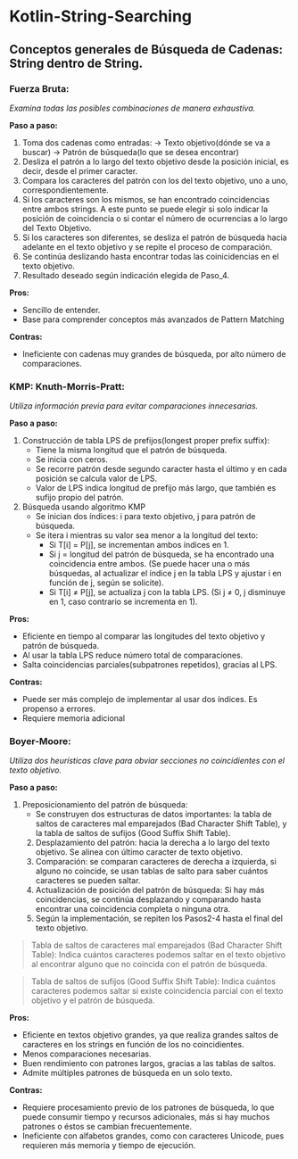 # Kotlin-String-Searching

## Conceptos generales de Búsqueda de Cadenas: String dentro de String.

### Fuerza Bruta:
*Examina todas las posibles combinaciones de manera exhaustiva.*

**Paso a paso:**
1. Toma dos cadenas como entradas:
	-> Texto objetivo(dónde se va a buscar)
	-> Patrón de búsqueda(lo que se desea encontrar)
2. Desliza el patrón a lo largo del texto objetivo desde la posición inicial, es decir, desde el primer caracter.
3. Compara los caracteres del patrón con los del texto objetivo, uno a uno, correspondientemente.
4. Si los caracteres son los mismos, se han encontrado coincidencias entre ambos strings. A este punto se puede elegir si solo indicar la posición de coincidencia o si contar el número de ocurrencias a lo largo del Texto Objetivo.
5. Si los caracteres son diferentes, se desliza el patrón de búsqueda hacia adelante en el texto objetivo y se repite el proceso de comparación.
6. Se continúa deslizando hasta encontrar todas las coinicidencias en el texto objetivo.
7. Resultado deseado según indicación elegida de Paso_4.


**Pros:**
- Sencillo de entender.
- Base para comprender conceptos más avanzados de Pattern Matching
	
**Contras:**
- Ineficiente con cadenas muy grandes de búsqueda, por alto número de comparaciones.





### KMP: Knuth-Morris-Pratt:
*Utiliza información previa para evitar comparaciones innecesarias.*

**Paso a paso:**
1. Construcción de tabla LPS de prefijos(longest proper prefix suffix):
	- Tiene la misma longitud que el patrón de búsqueda.
	- Se inicia con ceros.
	- Se recorre patrón desde segundo caracter hasta el último y en cada posición se calcula valor de LPS.
	- Valor de LPS indica longitud de prefijo más largo, que también es sufijo propio del patrón.
2. Búsqueda usando algoritmo KMP
	- Se inician dos índices: i para texto objetivo, j para patrón de búsqueda.
	- Se itera i mientras su valor sea menor a la longitud del texto:
		- Si T[i] = P[j], se incrementan ambos índices en 1.
  		- Si j = longitud del patrón de búsqueda, se ha encontrado una coincidencia entre ambos. (Se puede hacer una o más búsquedas, al actualizar el índice j en la tabla LPS y ajustar i en función de j, según se solicite).
		- Si T[i] ≠ P[j], se actualiza j con la tabla LPS. (Si j ≠ 0, j disminuye en 1, caso contrario se incrementa en 1).


**Pros:**
- Eficiente en tiempo al comparar las longitudes del texto objetivo y patrón de búsqueda.
- Al usar la tabla LPS reduce número total de comparaciones.
- Salta coincidencias parciales(subpatrones repetidos), gracias al LPS.

**Contras:**
- Puede ser más complejo de implementar al usar dos índices. Es propenso a errores.
- Requiere memoria adicional 





### Boyer-Moore:
*Utiliza dos heurísticas clave para obviar secciones no coincidientes con el texto objetivo.*

__Paso a paso:__
1. Preposicionamiento del patrón de búsqueda:
	- Se construyen dos estructuras de datos importantes: la tabla de saltos de caracteres mal emparejados (Bad Character Shift Table), y la tabla de saltos de sufijos (Good Suffix Shift Table).
   2. Desplazamiento del patrón: hacia la derecha a lo largo del texto objetivo. Se alinea con último caracter de texto objetivo.
   3. Comparación: se comparan caracteres de derecha a izquierda, si alguno no coincide, se usan tablas de salto para saber cuántos caracteres se pueden saltar.
   4. Actualización de posición del patrón de búsqueda: Si hay más coincidencias, se continúa desplazando y comparando hasta encontrar una coincidencia completa o ninguna otra.
   5. Según la implementación, se repiten los Pasos2-4 hasta el final del texto objetivo.

> Tabla de saltos de caracteres mal emparejados (Bad Character Shift Table): Indica cuántos caracteres podemos saltar en el texto objetivo al encontrar alguno que no coincida con el patrón de búsqueda.

> Tabla de saltos de sufijos (Good Suffix Shift Table): Indica cuántos caracteres podemos saltar si existe coincidencia parcial con el texto objetivo y el patrón de búsqueda.


**Pros:**
- Eficiente en textos objetivo grandes, ya que realiza grandes saltos de caracteres en los strings en función de los no coincidientes.
- Menos comparaciones necesarias.
- Buen rendimiento con patrones largos, gracias a las tablas de saltos.
- Admite múltiples patrones de búsqueda en un solo texto.

**Contras:**
- Requiere procesamiento previo de los patrones de búsqueda, lo que puede consumir tiempo y recursos adicionales, más si hay muchos patrones o éstos se cambian frecuentemente.
- Ineficiente con alfabetos grandes, como con caracteres Unicode, pues requieren más memoria y tiempo de ejecución.
